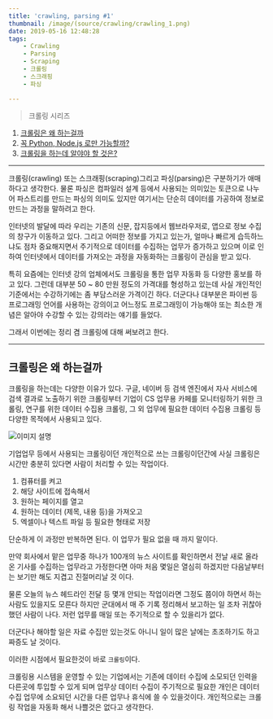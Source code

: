 ```yaml
---
title: 'crawling, parsing #1'
thumbnail: /image/(source/crawling/crawling_1.png)
date: 2019-05-16 12:48:28
tags:
    - Crawling
    - Parsing
    - Scraping
    - 크롤링
    - 스크래핑
    - 파싱

---
```


> 크롤링 시리즈
1. [크롤링은 왜 하는걸까]()
2. [꼭 Python, Node.js 로만 가능할까?]()
3. [크롤링을 하는데 알야야 할 것은?]()

---

크롤링(crawling) 또는 스크래핑(scraping)그리고 파싱(parsing)은 구분하기가 애매하다고 생각한다. 물론 파싱은 컴파일러 설계 등에서 사용되는 의미있는 토큰으로 나누어 파스트리를 만드는 파싱의 의미도 있지만 여기서는 단순히 데이터를 가공하여 정보로 만드는 과정을 말하려고 한다.

인터넷의 발달에 따라 우리는 기존의 신문, 잡지등에서 웹브라우저로, 앱으로 정보 수집의 창구가 이동하고 있다. 그리고 어떠한 정보를 가지고 있는가, 얼마나 빠르게 습득하느냐도 점차 중요해지면서 주기적으로 데이터를 수집하는 업무가 증가하고 있으며 이로 인하여 인터넷에서 데이터를 가져오는 과정을 자동화하는 크롤링이 관심을 받고 있다.

<!-- more -->

특히 요즘에는 인터넷 강의 업체에서도 크롤링을 통한 업무 자동화 등 다양한 홍보를 하고 있다. 그런데 대부분 50 ~ 80 만원 정도의 가격대를 형성하고 있는데 사실 개인적인 기준에서는 수강하기에는 좀 부담스러운 가격이긴 하다. 더군다나 대부분은 파이썬 등 프로그래밍 언어를 사용하는 강의이고 어느정도 프로그래밍이 가능해야 또는 최소한 개념은 알아야 수강할 수 있는 강의라는 얘기를 들었다.

그래서 이번에는 정리 겸 크롤링에 대해 써보려고 한다.

---

## 크롤링은 왜 하는걸까

크롤링을 하는데는 다양한 이유가 있다. 구글, 네이버 등 검색 엔진에서 자사 서비스에 검색 결과로 노출하기 위한 크롤링부터 기업이 CS 업무용 카페를 모니터링하기 위한 크롤링, 연구를 위한 데이터 수집용 크롤링, 그 외 업무에 필요한 데이터 수집용 크롤링 등 다양한 목적에서 사용되고 있다.

![이미지 설명](/crawling/crawling_1.png)

기업업무 등에서 사용되는 크롤링이던 개인적으로 쓰는 크롤링이던간에 사실 크롤링은 시간만 충분히 있다면 사람이 처리할 수 있는 작업이다.

1. 컴퓨터를 켜고
2. 해당 사이트에 접속해서
3. 원하는 페이지를 열고
4. 원하는 데이터 (제목, 내용 등)을 가져오고
5. 엑셀이나 텍스트 파일 등 필요한 형태로 저장

단순하게 이 과정만 반복하면 된다. 이 업무가 필요 없을 때 까지 말이다.

만약 회사에서 맡은 업무중 하나가 100개의 뉴스 사이트를 확인하면서 전날 새로 올라온 기사를 수집하는 업무라고 가정한다면 아마 처음 몇일은 열심히 하겠지만 다음날부터는 보기만 해도 지겹고 진절머리날 것 이다.

물론 오늘의 뉴스 헤드라인 전달 등 몇개 안되는 작업이라면 그정도 쯤이야 하면서 하는 사람도 있을지도 모른다 하지만 군대에서 매 주 기록 정리해서 보고하는 일 조차 귀찮아 했던 사람이 나다. 저런 업무를 매일 또는 주기적으로 할 수 있을리가 없다.

더군다나 해야할 일은 자료 수집만 있는것도 아니니 일이 많은 날에는 초조하기도 하고 짜증도 날 것이다.

이러한 시점에서 필요한것이 바로 ``크롤링``이다. 

크롤링용 시스템을 운영할 수 있는 기업에서는 기존에 데이터 수집에 소모되던 인력을 다른곳에 투입할 수 있게 되며 업무상 데이터 수집이 주기적으로 필요한 개인은 데이터 수집 업무에 소요되던 시간을 다른 업무나 휴식에 쓸 수 있을것이다. 개인적으로는 크롤링 작업을 자동화 해서 나쁠것은 없다고 생각한다.
